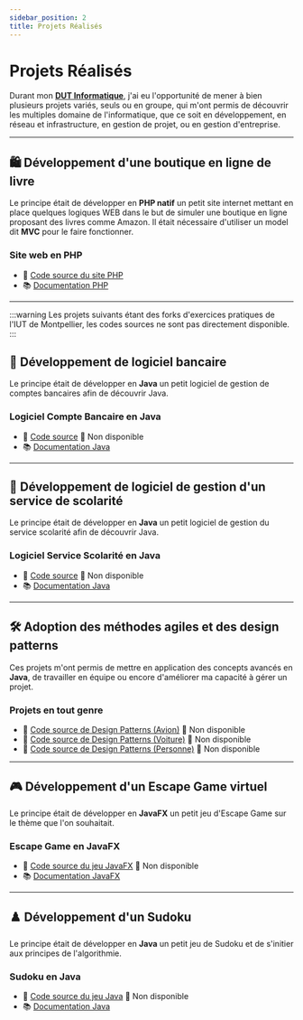 ```yaml
---
sidebar_position: 2
title: Projets Réalisés
---
```


# Projets Réalisés

Durant mon **[DUT Informatique](./index.md)**, j'ai eu l'opportunité de mener à bien plusieurs projets variés, seuls ou en groupe, qui m'ont permis de découvrir les multiples domaine de l'informatique, que ce soit en développement, en réseau et infrastructure, en gestion de projet, ou en gestion d'entreprise.

---

## 🛍️ **Développement d'une boutique en ligne de livre**

Le principe était de développer en **PHP natif** un petit site internet mettant en place quelques logiques WEB dans le but de simuler une boutique en ligne proposant des livres comme Amazon. Il était nécessaire d'utiliser un model dit **MVC** pour le faire fonctionner.

### Site web en PHP

-   📁 [Code source du site PHP](https://github.com/IUTProjetS3/Projet_PHP)
-   📚 [Documentation PHP](https://www.php.net/)

---

:::warning
Les projets suivants étant des forks d'exercices pratiques de l'IUT de Montpellier, les codes sources ne sont pas directement disponible.
:::

## 🏦 **Développement de logiciel bancaire**

Le principe était de développer en **Java** un petit logiciel de gestion de comptes bancaires afin de découvrir Java.

### Logiciel Compte Bancaire en Java

-   📁 [Code source](https://github.com/IUTInfoMontp-M3105/td1-william-donnette) 🚫 Non disponible
-   📚 [Documentation Java](https://www.java.com/fr/)

---

## 🎒 **Développement de logiciel de gestion d'un service de scolarité**

Le principe était de développer en **Java** un petit logiciel de gestion du service scolarité afin de découvrir Java.

### Logiciel Service Scolarité en Java

-   📁 [Code source](https://github.com/IUTInfoMontp-M3105/td2-william-donnette) 🚫 Non disponible
-   📚 [Documentation Java](https://www.java.com/fr/)

---

## 🛠️ **Adoption des méthodes agiles et des design patterns**

Ces projets m'ont permis de mettre en application des concepts avancés en **Java**, de travailler en équipe ou encore d'améliorer ma capacité à gérer un projet.

### Projets en tout genre

-   📁 [Code source de Design Patterns (Avion)](https://github.com/IUTInfoMontp-M3105/td3-william-donnette) 🚫 Non disponible
-   📁 [Code source de Design Patterns (Voiture)](https://github.com/IUTInfoMontp-M3105/td5-william-donnette) 🚫 Non disponible
-   📁 [Code source de Design Patterns (Personne)](https://github.com/IUTInfoMontp-M3105/td6-william-donnette) 🚫 Non disponible

---

## 🎮 **Développement d'un Escape Game virtuel**

Le principe était de développer en **JavaFX** un petit jeu d'Escape Game sur le thème que l'on souhaitait.

### Escape Game en JavaFX

-   📁 [Code source du jeu JavaFX](https://github.com/IUTInfoMontp-M2105/M2105-EscapeGame-S5) 🚫 Non disponible
-   📚 [Documentation JavaFX](https://openjfx.io/)

---

## ♟️ **Développement d'un Sudoku**

Le principe était de développer en **Java** un petit jeu de Sudoku et de s'initier aux principes de l'algorithmie.

### Sudoku en Java

-   📁 [Code source du jeu Java](https://github.com/IUTInfoMontp-M4105C/td-sudoku-william-donnette) 🚫 Non disponible
-   📚 [Documentation Java](https://www.java.com/fr/)
